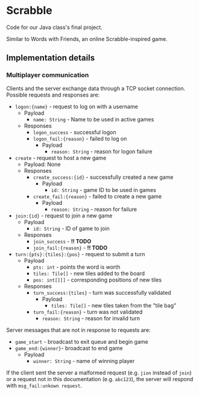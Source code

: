 # Scrabble

Code for our Java class's final project.

Similar to Words with Friends, an online Scrabble-inspired game.

## Implementation details

### Multiplayer communication

Clients and the server exchange data through a TCP socket connection.
Possible requests and responses are:

* `logon:{name}` - request to log on with a username
  * Payload
    * `name: String` - Name to be used in active games
  * Responses
    * `logon_success` - successful logon
    * `logon_fail:{reason}` - failed to log on
      * Payload
        * `reason: String` - reason for logon failure
* `create` - request to host a new game
  * Payload: None
  * Responses
    * `create_success:{id}` - successfully created a new game
      * Payload
        * `id: String` - game ID to be used in games
    * `create_fail:{reason}` - failed to create a new game
      * Payload
        * `reason: String` - reason for failure
* `join:{id}` - request to join a new game
  * Payload
    * `id: String` - ID of game to join
  * Responses
    * `join_success` - **!! TODO**
    * `join_fail:{reason}` - **!! TODO**
* `turn:{pts}:{tiles}:{pos}` - request to submit a turn
  * Payload
    * `pts: int` - points the word is worth
    * `tiles: Tile[]` - new tiles added to the board
    * `pos: int[][]` - corresponding positions of new tiles
  * Responses
    * `turn_success:{tiles}` - turn was successfully validated
      * Payload
        * `tiles: Tile[]` - new tiles taken from the "tile bag"
    * `turn_fail:{reason}` - turn was not validated
      * `reason: String` - reason for invalid turn

Server messages that are not in response to requests are:

* `game_start` - broadcast to exit queue and begin game
* `game_end:{winner}`- broadcast to end game
  * Payload
    * `winner: String` - name of winning player

If the client sent the server a malformed request (e.g. `jion` instead of `join`)
or a request not in this documentation (e.g. `abc123`),
the server will respond with `msg_fail:unkown request`.